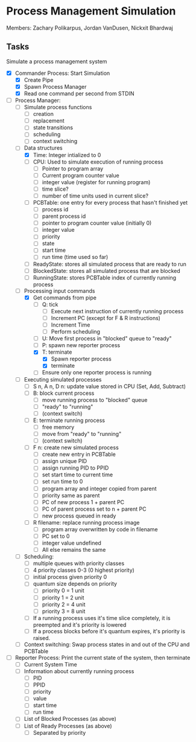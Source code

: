# Process Management Simulation #

Members: Zachary Polikarpus, Jordan VanDusen, Nickxit Bhardwaj

## Tasks ##

Simulate a process management system

+ [x] Commander Process: Start Simulation
    + [x] Create Pipe
    + [x] Spawn Process Manager
    + [x] Read one command per second from STDIN

+ [ ] Process Manager:
    + [ ] Simulate process functions
        + [ ] creation
        + [ ] replacement
        + [ ] state transitions
        + [ ] scheduling
        + [ ] context switching
    + [ ] Data structures
        + [x] Time: Integer intialized to 0
        + [ ] CPU: Used to simulate execution of running process
            + [ ] Pointer to program array
            + [ ] Current program counter value
            + [ ] integer value (register for running program)
            + [ ] time slice?
            + [ ] number of time units used in current slice?
        + [ ] PCBTable: one entry for every process that hasn't finished yet
            + [ ] process id
            + [ ] parent process id
            + [ ] pointer to program counter value (initially 0)
            + [ ] integer value
            + [ ] priority
            + [ ] state
            + [ ] start time
            + [ ] run time (time used so far)
        + [ ] ReadyState: stores all simulated process that are ready to run
        + [ ] BlockedState: stores all simulated process that are blocked
        + [ ] RunningState: stores PCBTable index of currently running process
    + [ ] Processing input commands
        + [x] Get commands from pipe
            + [ ] Q: tick
                + [ ] Execute next instruction of currently running process
                + [ ] Increment PC (except for F & R instructions)
                + [ ] Increment Time
                + [ ] Perform scheduling
            + [ ] U: Move first process in "blocked" queue to "ready"
            + [ ] P: spawn new reporter process
            + [x] T: terminate
                + [x] Spawn reporter process
                + [x] terminate
            + [ ] Ensure only one reporter process is running
    + [ ] Executing simulated processes
        + [ ] S n, A n, D n: update value stored in CPU (Set, Add, Subtract)
        + [ ] B: block current process
            + [ ] move running process to "blocked" queue
            + [ ] "ready" to "running"
            + [ ] (context switch)
        + [ ] E: terminate running process
            + [ ] free memory
            + [ ] move from "ready" to "running"
            + [ ] (context switch)
        + [ ] F n: create new simulated process
            + [ ] create new entry in PCBTable
            + [ ] assign unique PID
            + [ ] assign running PID to PPID
            + [ ] set start time to current time
            + [ ] set run time to 0
            + [ ] program array and integer copied from parent
            + [ ] priority same as parent
            + [ ] PC of new process 1 + parent PC
            + [ ] PC of parent process set to n + parent PC
            + [ ] new process queued in ready
        + [ ] R filename: replace running process image
            + [ ] program array overwritten by code in filename
            + [ ] PC set to 0
            + [ ] integer value undefined
            + [ ] All else remains the same
    + [ ] Scheduling:
        + [ ] multiple queues with priority classes
        + [ ] 4 priority classes 0-3 (0 highest priority)
        + [ ] initial process given priority 0
        + [ ] quantum size depends on priority
            + [ ] priority 0 = 1 unit
            + [ ] priority 1 = 2 unit
            + [ ] priority 2 = 4 unit
            + [ ] priority 3 = 8 unit
        + [ ] If a running process uses it's time slice completely, it is preempted
          and it's priority is lowered
        + [ ] If a process blocks before it's quantum expires, it's priority is
          raised.
    + [ ] Context switching: Swap process states in and out of the CPU and PCBTable

+ [ ] Reporter Process: Print the current state of the system, then terminate
  + [ ] Current System Time
  + [ ] Information about currently running process
      + [ ] PID
      + [ ] PPID
      + [ ] priority
      + [ ] value
      + [ ] start time
      + [ ] run time
  + [ ] List of Blocked Processes (as above)
  + [ ] List of Ready Processes (as above)
      + [ ] Separated by priority
